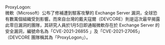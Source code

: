 ProxyLogon:<br>
微軟（Microsoft）公布了修補遭到駭客攻擊的 Exchange Server 漏洞，全球恐有數萬個組織受到影響。而來自台灣的戴夫寇爾（DEVCORE）則是這次最早揭露此零日漏洞的團隊，其研究人員於1月5日即通報微軟存在於 Exchange Server 的安全漏洞，編號命名為「CVE-2021-26855 」及「CVE-2021-27065」（DEVCORE 團隊稱其為「ProxyLogon」）。
